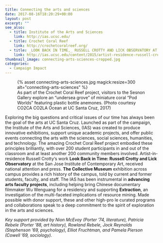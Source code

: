 ```yaml
---
title: Connecting the arts and sciences
date: 2017-08-16T18:20:29+00:00
layout: post
excerpt: ""
see_also:
  - title: Institute of the Arts and Sciences
    link: http://ias.ucsc.edu/
  - title: Crochet Coral Reef
    link: http://crochetcoralreef.org/
  - title: _LOOK BACK IN TIME,_ RUSSELL CROTTY AND LICK OBSERVATORY AT THE SAN JOSE ICA
    link: http://ias.ucsc.edu/content/2015/artist-residence-russell-crotty
thumbnail_image: connecting-arts-sciences-cropped.jpg
categories:
  - Campaign Impact
---
```

<figure class="inline-image right">
{% asset connecting-arts-sciences.jpg magick:resize=300 alt="connecting-arts-sciences" %}<figcaption>As part of the Crochet Coral Reef project, visitors to the Sesnon Gallery explore an “undersea grove” of miniature coral “Pod Worlds” featuring plastic bottle anemones. (Photo courtesy CO2CA CO2LA Ocean at UC Santa Cruz, 2017)</figcaption></figure>

Exploring the big questions and critical issues of our time has always been the goal of the arts at UC Santa Cruz. Launched as part of the campaign, the Institute of the Arts and Sciences, (IAS) was created to produce innovative exhibitions, support unique academic projects, and offer public events connecting the arts with the sciences, social sciences, humanities, and technology. The amazing Crochet Coral Reef project embodied these principles brilliantly, with over 200 student participants in and out of the classroom and at least another 200 community members involved. Artist-in-residence Russell Crotty‘s work **Look Back in Time: Russell Crotty and Lick Observatory** at the San Jose Institute of Contemporary Art, received national attention and press. **The Collective Museum** exhibition across campus provides a rich history of the campus, told by current and former students, faculty, and staff. The IAS has been instrumental in **advancing arts faculty projects**, including helping bring Chinese documentary filmmaker Wu Wenguang for a residency and supporting **Extraction**, an investigation of the multi-faceted implications of resource mining. Made possible with donor support, these and other high-pro le curated programs and collaborations speak to a deep commitment to the spirit of exploration in the arts and sciences.

_Key support provided by Nion McEvoy (Porter &#8217;74, literature), Patricia Rebele (Porter &#8217;88, art history), Rowland Rebele, Jock Reynolds (Stephenson &#8217;69, psychology), Elliot Fruchtman, and Pamela Pierson (Cowell &#8217;69, sociology)._
